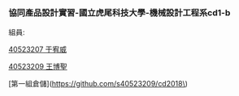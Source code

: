 # 

### 協同產品設計實習-國立虎尾科技大學-機械設計工程系cd1-b

組員:

[40523207 于宥威](https://github.com/s40523207)

[40523209 王博聖](https://github.com/s40523209)

[第一組倉儲](https://github.com/s40523209/cd2018\)  


